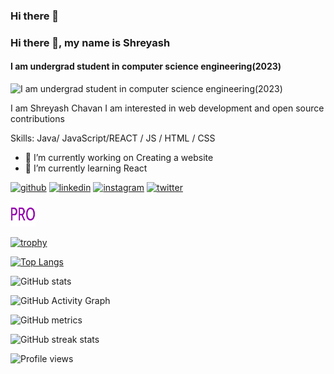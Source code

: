 ### Hi there 👋

### Hi there 👋, my name is Shreyash
#### I am undergrad student in computer science engineering(2023)
![I am undergrad student in computer science engineering(2023)]()

I am Shreyash Chavan I am interested in web development and open source contributions

Skills: Java/ JavaScript/REACT / JS / HTML / CSS

- 🔭 I’m currently working on Creating a website 
- 🌱 I’m currently learning React 


[<img src='https://cdn.jsdelivr.net/npm/simple-icons@3.0.1/icons/github.svg' alt='github' height='40'>](https://github.com/shreyashraj09)  [<img src='https://cdn.jsdelivr.net/npm/simple-icons@3.0.1/icons/linkedin.svg' alt='linkedin' height='40'>](https://www.linkedin.com/in/shreyash-chavan-5747b6207/)  [<img src='https://cdn.jsdelivr.net/npm/simple-icons@3.0.1/icons/instagram.svg' alt='instagram' height='40'>](https://www.instagram.com/shreyash.chavan.09/)  [<img src='https://cdn.jsdelivr.net/npm/simple-icons@3.0.1/icons/twitter.svg' alt='twitter' height='40'>](https://twitter.com/ShreyashSPEAK)  

<a href='https://github.com/pricing'><img src='https://raw.githubusercontent.com/acervenky/animated-github-badges/master/assets/pro.gif' width='40' height='40'></a> 

[![trophy](https://github-profile-trophy.vercel.app/?username=shreyashraj09)](https://github.com/ryo-ma/github-profile-trophy)

[![Top Langs](https://github-readme-stats.vercel.app/api/top-langs/?username=shreyashraj09)](https://github.com/anuraghazra/github-readme-stats)

![GitHub stats](https://github-readme-stats.vercel.app/api?username=shreyashraj09&show_icons=true)  

![GitHub Activity Graph](https://activity-graph.herokuapp.com/graph?username=shreyashraj09)  

![GitHub metrics](https://metrics.lecoq.io/shreyashraj09)  

![GitHub streak stats](https://github-readme-streak-stats.herokuapp.com/?user=shreyashraj09)  

![Profile views](https://gpvc.arturio.dev/shreyashraj09)  
